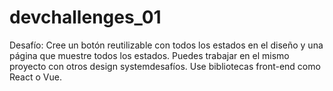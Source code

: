# devchallenges_01
Desafío: Cree un botón reutilizable con todos los estados en el diseño y una página que muestre todos los estados. Puedes trabajar en el mismo proyecto con otros design systemdesafíos. Use bibliotecas front-end como React o Vue.

